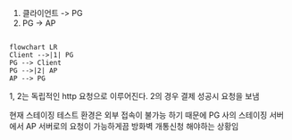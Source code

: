 
1. 클라이언트 ->  PG
2. PG -> AP 

~~~mermaid

flowchart LR
Client -->|1| PG
PG --> Client
PG -->|2| AP
AP --> PG

~~~
1, 2는 독립적인 http 요청으로 이루어진다. 
2의 경우 결제 성공시 요청을 보냄

현재 스테이징 테스트 환경은 외부 접속이 불가능 하기 때문에 PG 사의 스테이징 서버에서 AP 서버로의 요청이 가능하게끔 방화벽 개통신청 해야하는 상황임

